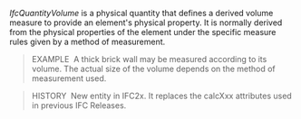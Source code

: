 ﻿_IfcQuantityVolume_ is a physical quantity that defines a derived volume measure to provide an element's physical property. It is normally derived from the physical properties of the element under the specific measure rules given by a method of measurement.

> EXAMPLE&nbsp; A thick brick wall may be measured according to its volume. The actual size of the volume depends on the method of measurement used.

> HISTORY&nbsp; New entity in IFC2x. It replaces the calcXxx attributes used in previous IFC Releases.
